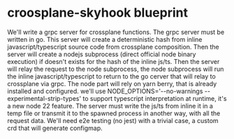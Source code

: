 # croosplane-skyhook blueprint

We'll write a grpc server for crossplane functions. The grpc server must be written in go.
This server will create a deterministic hash from inline javascript/typescript source code from crossplane composition.
Then the server will create a nodejs subprocess (direct official node binary execution) if doesn't exists for the hash of the inline js/ts. Then the server will relay the request to the node subprocess, the node subprocess will run the inline javascript/typescript to return to the go cerver that will relay to crossplane via grpc.
The node part will rely on yarn berry, that is already installed and configured.
we'll use NODE_OPTIONS='--no-warnings --experimental-strip-types' to support typescript interpretation at runtime, it's a new node 22 feature.
The server must write the js/ts from inline it in a temp file or transmit it to the spawned process in another way, with all the request data.
We'll need e2e testing (no jest) with a trivial case, a custom crd that will generate configmap.
